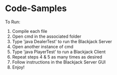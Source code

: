 # Code-Samples

To Run:

1) Compile each file
2) Open cmd in the associated folder
3) Type 'java DealerTest' to run the Blackjack Server
4) Open another instance of cmd
5) Type 'java PlayerTest' to run a Blackjack Client
6) Repeat steps 4 & 5 as many times as desired
7) Follow instructions in the Blackjack Server GUI
8) Enjoy!

